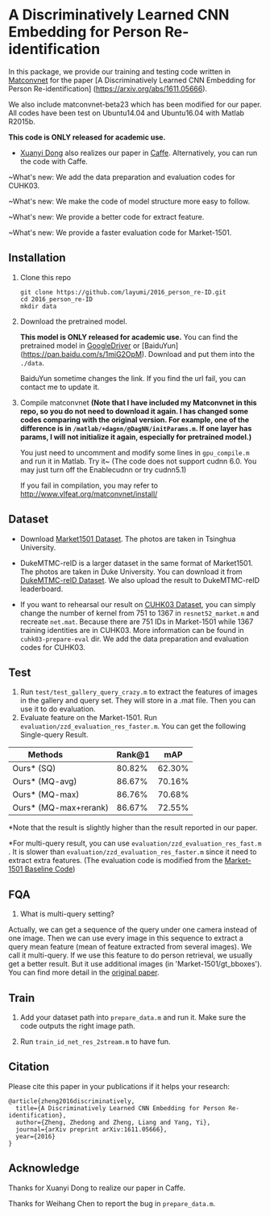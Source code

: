 # A Discriminatively Learned CNN Embedding for Person Re-identification

In this package, we provide our training and testing code written in [Matconvnet](http://www.vlfeat.org/matconvnet/) for the paper [A Discriminatively Learned CNN Embedding for Person Re-identification] (https://arxiv.org/abs/1611.05666).
 
We also include matconvnet-beta23 which has been modified for our paper. All codes have been test on Ubuntu14.04 and Ubuntu16.04 with Matlab R2015b.

**This code is ONLY released for academic use.**

* [Xuanyi Dong](https://github.com/D-X-Y) also realizes our paper in [Caffe](https://github.com/D-X-Y/caffe-reid). Alternatively, you can run the code with Caffe.

~What's new: We add the data preparation and evaluation codes for CUHK03.

~What's new: We make the code of model structure more easy to follow.

~What's new: We provide a better code for extract feature.

~What's new: We provide a faster evaluation code for Market-1501.

## Installation
1. Clone this repo
 
	```Shell
	git clone https://github.com/layumi/2016_person_re-ID.git
	cd 2016_person_re-ID
	mkdir data
	```

2. Download the pretrained model. 
	
	**This model is ONLY released for academic use.**
	You can find the pretrained model in [GoogleDriver](https://drive.google.com/open?id=0B0VOCNYh8HeRWks0V24xTlpKWkU) or [BaiduYun] (https://pan.baidu.com/s/1miG2OpM). Download and put them into the `./data`.

	BaiduYun sometime changes the link. If you find the url fail, you can contact me to update it.
	
3. Compile matconvnet 
**(Note that I have included my Matconvnet in this repo, so you do not need to download it again. I has changed some codes comparing with the original version. For example, one of the difference is in `/matlab/+dagnn/@DagNN/initParams.m`. If one layer has params, I will not initialize it again, especially for pretrained model.)**

	You just need to uncomment and modify some lines in `gpu_compile.m` and run it in Matlab. Try it~
	(The code does not support cudnn 6.0. You may just turn off the Enablecudnn or try cudnn5.1)

	If you fail in compilation, you may refer to http://www.vlfeat.org/matconvnet/install/

## Dataset
* Download [Market1501 Dataset](http://www.liangzheng.org/Project/project_reid.html). The photos are taken in Tsinghua University.

* DukeMTMC-reID is a larger dataset in the same format of Market1501. The photos are taken in Duke University.
You can download it from [DukeMTMC-reID Dataset](https://github.com/layumi/DukeMTMC-reID_evaluation). We also upload the result to DukeMTMC-reID leaderboard.

* If you want to rehearsal our result on [CUHK03 Dataset](http://www.ee.cuhk.edu.hk/~rzhao/), you can simply change the number of kernel from 751 to 1367 in `resnet52_market.m` and recreate `net.mat`. Because there are 751 IDs in Market-1501 while 1367 training identities are in CUHK03. More information can be found in `cuhk03-prepare-eval` dir. We add the data preparation and evaluation codes for CUHK03.

## Test 
1. Run `test/test_gallery_query_crazy.m` to extract the features of images in the gallery and query set. They will store in a .mat file. Then you can use it to do evaluation.
2. Evaluate feature on the Market-1501. Run `evaluation/zzd_evaluation_res_faster.m`. You can get the following Single-query Result.

| Methods               | Rank@1 | mAP    | 
| --------              | -----  | ----   | 
| Ours* (SQ)            | 80.82% | 62.30% | 
| Ours* (MQ-avg)        | 86.67% | 70.16% | 
| Ours* (MQ-max)        | 86.76% | 70.68% | 
| Ours* (MQ-max+rerank) | 86.67% | 72.55% | 

*Note that the result is slightly higher than the result reported in our paper.

*For multi-query result, you can use `evaluation/zzd_evaluation_res_fast.m` . It is slower than `evaluation/zzd_evaluation_res_faster.m`  since it need to extract extra features. (The evaluation code is modified from the [Market-1501 Baseline Code](http://www.liangzheng.org/Project/project_reid.html))

## FQA
1. What is multi-query setting?

Actually, we can get a sequence of the query under one camera instead of one image. Then we can use every image in this sequence to extract a query mean feature (mean of feature extracted from several images).
We call it multi-query. If we use this feature to do person retrieval, we usually get a better result.
But it use additional images (in 'Market-1501/gt_bboxes'). You can find more detail in the [original paper](http://www.cv-foundation.org/openaccess/content_iccv_2015/papers/Zheng_Scalable_Person_Re-Identification_ICCV_2015_paper.pdf). 

## Train
1. Add your dataset path into `prepare_data.m` and run it. Make sure the code outputs the right image path.

2. Run `train_id_net_res_2stream.m` to have fun.

## Citation
Please cite this paper in your publications if it helps your research:
```
@article{zheng2016discriminatively,
  title={A Discriminatively Learned CNN Embedding for Person Re-identification},
  author={Zheng, Zhedong and Zheng, Liang and Yang, Yi},
  journal={arXiv preprint arXiv:1611.05666},
  year={2016}
}
```
## Acknowledge
Thanks for Xuanyi Dong to realize our paper in Caffe.

Thanks for Weihang Chen to report the bug in `prepare_data.m`.
